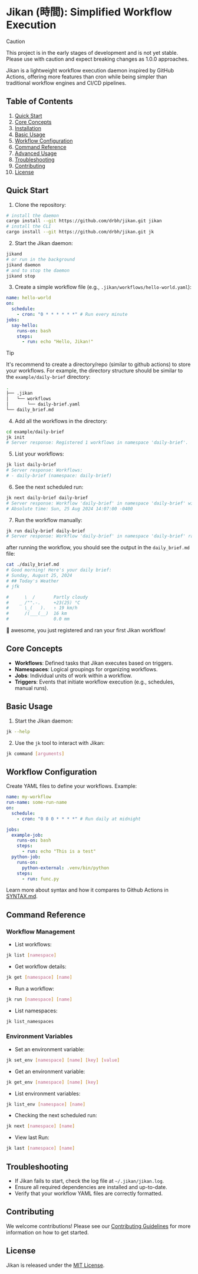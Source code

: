 # Jikan (時間): Simplified Workflow Execution

> [!CAUTION]
> This project is in the early stages of development and is not yet stable. Please use with caution and expect breaking changes as 1.0.0 approaches.

Jikan is a lightweight workflow execution daemon inspired by GitHub Actions, offering more features than cron while being simpler than traditional workflow engines and CI/CD pipelines.

## Table of Contents

1. [Quick Start](#quick-start)
2. [Core Concepts](#core-concepts)
3. [Installation](#installation)
4. [Basic Usage](#basic-usage)
5. [Workflow Configuration](#workflow-configuration)
6. [Command Reference](#command-reference)
7. [Advanced Usage](#advanced-usage)
8. [Troubleshooting](#troubleshooting)
9. [Contributing](#contributing)
10. [License](#license)

## Quick Start

1. Clone the repository:

```bash
# install the daemon
cargo install --git https://github.com/drbh/jikan.git jikan
# install the CLI
cargo install --git https://github.com/drbh/jikan.git jk
```

2. Start the Jikan daemon:

```bash
jikand
# or run in the background
jikand daemon
# and to stop the daemon
jikand stop
```

3. Create a simple workflow file (e.g., `.jikan/workflows/hello-world.yaml`):

```yaml
name: hello-world
on:
  schedule:
    - cron: "0 * * * * * *" # Run every minute
jobs:
  say-hello:
    runs-on: bash
    steps:
      - run: echo "Hello, Jikan!"
```

> [!TIP]
> It's recommend to create a directory/repo (similar to github actions) to store your workflows. For example, the directory structure should be similar to the `example/daily-brief` directory:

```bash
.
├── .jikan
│   └── workflows
│       └── daily-brief.yaml
└── daily_brief.md
```

4. Add all the workflows in the directory:

```bash
cd example/daily-brief
jk init
# Server response: Registered 1 workflows in namespace 'daily-brief'.
```

5. List your workflows:

```bash
jk list daily-brief
# Server response: Workflows:
# - daily-brief (namespace: daily-brief)
```

6. See the next scheduled run:

```bash
jk next daily-brief daily-brief
# Server response: Workflow 'daily-brief' in namespace 'daily-brief' will run in 1239 seconds.
# Absolute time: Sun, 25 Aug 2024 14:07:00 -0400
```

7. Run the workflow manually:

```bash
jk run daily-brief daily-brief
# Server response: Workflow 'daily-brief' in namespace 'daily-brief' ran successfully.
```

after running the workflow, you should see the output in the `daily_brief.md` file:

```bash
cat ./daily_brief.md
# Good morning! Here's your daily brief:
# Sunday, August 25, 2024
# ## Today's Weather
# jfk

#      \  /       Partly cloudy
#    _ /"".-.     +23(25) °C
#      \_(   ).   ↑ 19 km/h
#      /(___(__)  16 km
#                 0.0 mm
```

🙌 awesome, you just registered and ran your first Jikan workflow!

## Core Concepts

- **Workflows**: Defined tasks that Jikan executes based on triggers.
- **Namespaces**: Logical groupings for organizing workflows.
- **Jobs**: Individual units of work within a workflow.
- **Triggers**: Events that initiate workflow execution (e.g., schedules, manual runs).

## Basic Usage

1. Start the Jikan daemon:

```bash
jk --help
```

2. Use the `jk` tool to interact with Jikan:

```bash
jk command [arguments]
```

## Workflow Configuration

Create YAML files to define your workflows. Example:

```yaml
name: my-workflow
run-name: some-run-name
on:
  schedule:
    - cron: "0 0 0 * * * *" # Run daily at midnight

jobs:
  example-job:
    runs-on: bash
    steps:
      - run: echo "This is a test"
  python-job:
    runs-on:
      python-external: .venv/bin/python
    steps:
      - run: func.py
```

Learn more about syntax and how it compares to Github Actions in [SYNTAX.md](SYNTAX.md).

## Command Reference

### Workflow Management

- List workflows:

```bash
jk list [namespace]
```

- Get workflow details:

```bash
jk get [namespace] [name]
```

- Run a workflow:

```bash
jk run [namespace] [name]
```

- List namespaces:

```bash
jk list_namespaces
```

### Environment Variables

- Set an environment variable:

```bash
jk set_env [namespace] [name] [key] [value]
```

- Get an environment variable:

```bash
jk get_env [namespace] [name] [key]
```

- List environment variables:

```bash
jk list_env [namespace] [name]
```

- Checking the next scheduled run:

```bash
jk next [namespace] [name]
```

- View last Run:

```bash
jk last [namespace] [name]
```

## Troubleshooting

- If Jikan fails to start, check the log file at `~/.jikan/jikan.log`.
- Ensure all required dependencies are installed and up-to-date.
- Verify that your workflow YAML files are correctly formatted.

## Contributing

We welcome contributions! Please see our [Contributing Guidelines](CONTRIBUTING.md) for more information on how to get started.

## License

Jikan is released under the [MIT License](LICENSE).
